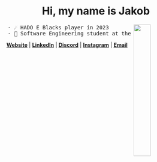 <h1 align="center">Hi, my name is Jakob</h1>

<img align="right" src="shiguang-dailiren-link-click.gif" width="30%">

<pre>
  - ☄️ HADO E Blacks player in 2023
  - 📖 Software Engineering student at the University of Otago
</pre>

<p align="center"><strong><a href="https://rumia.moe/">Website</a></strong> | <strong><a href="https://www.linkedin.com/in/jakob-d/">LinkedIn</a></strong> | <strong><a href="https://discord.com/users/445035187370328066">Discord</a></strong> | <strong><a href="https://instagram.com/jakob.deguzman">Instagram</a></strong> | <strong><a href="mailto:jakob@rumia.moe">Email</a></strong></p>
